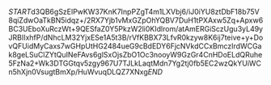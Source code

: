 $START$d3QB6gSzElPwKW37KnK7InpPZgT4m1LXVbj6/iJ0iYU8ztDbF18b75V8qiZdwOaTkBN5idqz+/2RX7Yjb1vMxGZpOhYQBV7DuH1tPXAxw5Zq+Apxw6BC3UEboXuRczWt+9QESfaZ0Y5PkzW2li0KIdlrom/atAmERGiSczUgu3yL49yJRBIIxhfP/dNhcLM32YjxESe1A5t3B/rVfKBBX73LfvR0kzyw8K6ij7teive+y+DovQFUidMyCaxs7wGHpUtHG2484ueG9cBdEDY6FjcNVkdCCxBmczIrdWCGak8geLSuClZYtQuINeFAvs6glSxOjsZbO1Oc3nooyW9GzGr4CnHDoELdQRuhe5FzNa2+Wk3DTGGtqv5zgy967U7TJLkLaqtMdn7Yg2tj0fb5EC2wzQkYUiWCn5hXjn0VsugtBmXp/HuWvuqDLQZ7XNxg$END$